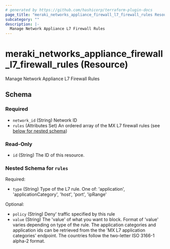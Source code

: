 ```yaml
---
# generated by https://github.com/hashicorp/terraform-plugin-docs
page_title: "meraki_networks_appliance_firewall_l7_firewall_rules Resource - terraform-provider-meraki"
subcategory: ""
description: |-
  Manage Network Appliance L7 Firewall Rules
---
```


# meraki_networks_appliance_firewall_l7_firewall_rules (Resource)

Manage Network Appliance L7 Firewall Rules



<!-- schema generated by tfplugindocs -->
## Schema

### Required

- `network_id` (String) Network ID
- `rules` (Attributes Set) An ordered array of the MX L7 firewall rules (see [below for nested schema](#nestedatt--rules))

### Read-Only

- `id` (String) The ID of this resource.

<a id="nestedatt--rules"></a>
### Nested Schema for `rules`

Required:

- `type` (String) Type of the L7 rule. One of: 'application', 'applicationCategory', 'host', 'port', 'ipRange'

Optional:

- `policy` (String) Deny' traffic specified by this rule
- `value` (String) The 'value' of what you want to block. Format of 'value' varies depending on type of the rule. The application categories and application ids can be retrieved from the the 'MX L7 application categories' endpoint. The countries follow the two-letter ISO 3166-1 alpha-2 format.
